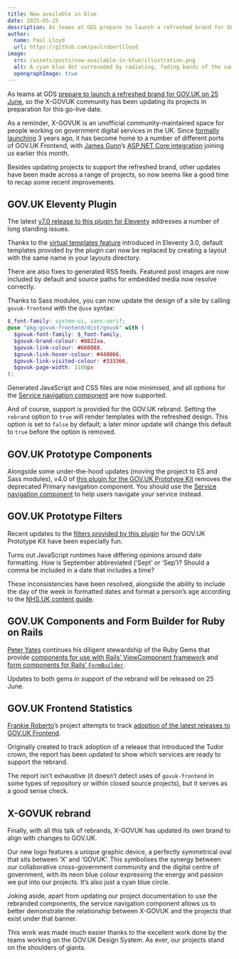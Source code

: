 ```yaml
---
title: Now available in blue
date: 2025-05-25
description: As teams at GDS prepare to launch a refreshed brand for GOV.UK on 25 June, so the X-GOVUK community has been updating its projects in preparation for this go-live date.
author:
  name: Paul Lloyd
  url: https://github.com/paulrobertlloyd
image:
  src: /assets/posts/now-available-in-blue/illustration.png
  alt: A cyan blue dot surrounded by radiating, fading bands of the same colour.
  opengraphImage: true
---
```


As teams at GDS [prepare to launch a refreshed brand for GOV.UK on 25 June](https://github.com/alphagov/govuk-frontend/releases/tag/v5.10.0), so the X-GOVUK community has been updating its projects in preparation for this go-live date.

As a reminder, X-GOVUK is an unofficial community-maintained space for people working on government digital services in the UK. Since [formally launching](/posts/introduction/) 3 years ago, it has become home to a number of different ports of GOV.UK Frontend, with [James Gunn](https://github.com/gunndabad)’s [ASP.NET Core integration](https://github.com/x-govuk/govuk-frontend-aspnetcore) joining us earlier this month.

Besides updating projects to support the refreshed brand, other updates have been made across a range of projects, so now seems like a good time to recap some recent improvements.

## GOV.UK Eleventy Plugin

The latest [v7.0 release to this plugin for Eleventy](https://x-govuk.github.io/govuk-eleventy-plugin/upgrading/6-to-7/) addresses a number of long standing issues.

Thanks to the [virtual templates feature](https://www.11ty.dev/docs/virtual-templates/) introduced in Eleventy 3.0, default templates provided by the plugin can now be replaced by creating a layout with the same name in your layouts directory.

There are also fixes to generated RSS feeds. Featured post images are now included by default and source paths for embedded media now resolve correctly.

Thanks to Sass modules, you can now update the design of a site by calling `govuk-frontend` with the `@use` syntax:

```scss
$_font-family: system-ui, sans-serif;
@use "pkg:govuk-frontend/dist/govuk" with (
  $govuk-font-family: $_font-family,
  $govuk-brand-colour: #8822aa,
  $govuk-link-colour: #660088,
  $govuk-link-hover-colour: #440066,
  $govuk-link-visited-colour: #333366,
  $govuk-page-width: 1100px
);
```

Generated JavaScript and CSS files are now minimised, and all options for the [Service navigation component](https://design-system.service.gov.uk/components/service-navigation/) are now supported.

And of course, support is provided for the GOV.UK rebrand. Setting the `rebrand` option to `true` will render templates with the refreshed design. This option is set to `false` by default; a later minor update will change this default to `true` before the option is removed.

## GOV.UK Prototype Components

Alongside some under-the-hood updates (moving the project to ES and Sass modules), v4.0 of [this plugin for the GOV.UK Prototype Kit](https://x-govuk.github.io/govuk-prototype-components/) removes the deprecated Primary navigation component. You should use the [Service navigation component](https://design-system.service.gov.uk/components/service-navigation/) to help users navigate your service instead.

## GOV.UK Prototype Filters

Recent updates to the [filters provided by this plugin](https://x-govuk.github.io/govuk-prototype-filters/) for the GOV.UK Prototype Kit have been especially fun.

Turns out JavaScript runtimes have differing opinions around date formatting. How is September abbreviated (‘Sept’ or ‘Sep’)? Should a comma be included in a date that includes a time?

These inconsistencies have been resolved, alongside the ability to include the day of the week in formatted dates and format a person’s age according to the [NHS.UK content guide](https://service-manual.nhs.uk/content/inclusive-content/age).

## GOV.UK Components and Form Builder for Ruby on Rails

[Peter Yates](https://github.com/peteryates) continues his diligent stewardship of the Ruby Gems that provide [components for use with Rails’ ViewComponent framework](https://govuk-components.netlify.app/) and [form components for Rails’ `FormBuilder`](https://govuk-form-builder.netlify.app/).

Updates to both gems in support of the rebrand will be released on 25 June.

## GOV.UK Frontend Statistics

[Frankie Roberto](https://github.com/frankieroberto)’s project attempts to track [adoption of the latest releases to GOV.UK Frontend](https://x-govuk.github.io/govuk-services-frontend-stats/).

Originally created to track adoption of a release that introduced the Tudor crown, the report has been updated to show which services are ready to support the rebrand.

The report isn’t exhaustive (it doesn’t detect uses of `govuk-frontend` in some types of repository or within closed source projects), but it serves as a good sense check.

## X-GOVUK rebrand

Finally, with all this talk of rebrands, X-GOVUK has updated its own brand to align with changes to GOV.UK.

Our new logo features a unique graphic device, a perfectly symmetrical oval that sits between ‘X’ and ‘GOVUK’. This symbolises the synergy between our collaborative cross-government community and the digital centre of government, with its neon blue colour expressing the energy and passion we put into our projects. It’s also just a cyan blue circle.

Joking aside, apart from updating our project documentation to use the rebranded components, the service navigation component allows us to better demonstrate the relationship between X-GOVUK and the projects that exist under that banner.

This work was made much easier thanks to the excellent work done by the teams working on the GOV.UK Design System. As ever, our projects stand on the shoulders of giants.
